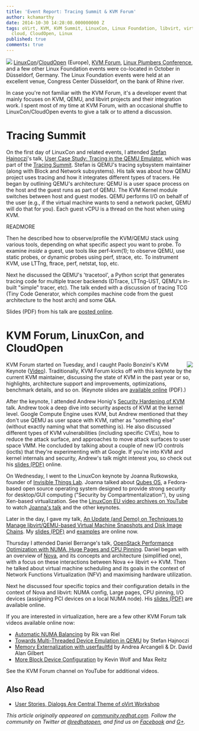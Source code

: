 ```yaml
---
title: 'Event Report: Tracing Summit & KVM Forum'
author: kchamarthy
date: 2014-10-30 14:28:08.000000000 Z
tags: oVirt, KVM, KVM Summit, LinuxCon, Linux Foundation, libvirt, virtualization,
  cloud, CloudOpen, Linux
published: true
comments: true
---
```


![](blog/logo_kvmforum_crop.png)
[LinuxCon](http://events.linuxfoundation.org/events/linuxcon-europe)/[CloudOpen](http://events.linuxfoundation.org/events/cloudopen-europe) (Europe), [KVM Forum](http://events.linuxfoundation.org/events/kvm-forum), [Linux Plumbers Conference](http://www.linuxplumbersconf.org/2014/), and a few other Linux Foundation events were co-located in October in Düsseldorf, Germany. The Linux Foundation events were held at an excellent venue, Congress Center Düsseldorf, on the bank of Rhine river. 

In case you're not familiar with the KVM Forum, it's a developer event that mainly focuses on KVM, QEMU, and libvirt projects and their integration work. I spent most of my time at KVM Forum, with an occasional shuffle to LinuxCon/CloudOpen events to give a talk or to attend a discussion.

Tracing Summit
==============
On the first day of LinuxCon and related events, I attended [Stefan Hajnoczi](http://blog.vmsplice.net/)'s talk,  [User Case Study: Tracing in the QEMU Emulator](http://sched.co/1typxjj), which was part of the [Tracing Summit](http://tracingsummit.org/wiki/TracingSummit2014). Stefan is QEMU's tracing sybsystem maintainer (along with Block and Network subsystems). His talk was about how QEMU project uses tracing and how it integrates different types of tracers. He began by outlining QEMU's architecture: QEMU is a user space process on the host and the guest runs as part of QEMU. The KVM Kernel module switches between host and guest modes. QEMU performs I/O on behalf of the user (e.g., if the virtual machine wants to send a network packet, QEMU will do that for you). Each guest vCPU is a thread on the host when using KVM.

READMORE

Then he described how to observe/profile the KVM/QEMU stack using various tools, depending on what specific aspect you want to probe. To examine _inside_ a guest, use tools like perf-kvm(1); to observe QEMU, use static probes, or dynamic probes using perf, strace, etc. To instrument KVM, use LTTng, ftrace, perf, netstat, top, etc.

Next he discussed the QEMU's 'tracetool', a Python script that generates tracing code for multiple tracer backends (DTrace, LTTng-UST, QEMU's in-built "simple" tracer, etc). The talk ended with a discussion of tracing TCG (Tiny Code Generator, which compiles machine code from the guest architecture to the host arch) and some Q&A.

Slides (PDF) from his talk are [posted online](http://vmsplice.net/~stefan/stefanha-tracing-summit-2014.pdf). 

KVM Forum, LinuxCon, and CloudOpen
============================
<img src="/images/blog/logo-kvmforum.png" align="right"> KVM Forum started on Tuesday, and I caught Paolo Bonzini's KVM Keynote ([Video](http://www.youtube.com/watch?v=7aA7FQAbHsE)). Traditionally, KVM Forum kicks off with this keynote by the current KVM maintainer, discussing the state of KVM in the past year or so, highlights, architecture support and improvements, optimizations, benchmark details, and so on. (Keynote slides are [available online](http://events.linuxfoundation.org/sites/events/files/slides/kvmforum14-kvm.pdf) (PDF).)

After the keynote, I attended Andrew Honig's [Security Hardening of KVM](http://sched.co/1zF98ZT) talk. Andrew took a deep dive into security aspects of KVM at the kernel level. Google Compute Engine uses KVM, but Andrew mentioned that they don't use QEMU as user space with KVM, rather as "something else" (without exactly naming what that something is). He also discussed different types of KVM vulnerabilities (including specific CVEs), how to reduce the attack surface, and approaches to move attack surfaces to user space VMM. He concluded by talking about a couple of new I/O controls (ioctls) that they're experimenting with at Google.
If you're into KVM and kernel internals and security, Andrew's talk might interest you, so check out his [slides (PDF)](http://events.linuxfoundation.org/sites/events/files/slides/KVM%20Hardening.pdf) online.

On Wednesday, I went to the LinuxCon keynote by Joanna Rutkowska, founder of [Invisible Things Lab](http://invisiblethingslab.com/itl/Welcome.html). Joanna talked about [Qubes OS](https://qubes-os.org/), a Fedora-based open source operating system designed to provide strong security for desktop/GUI computing ("Security by Compartmentalization"), by using Xen-based virtualization. See the [LinuxCon EU video archives on YouTube](http://www.youtube.com/user/TheLinuxFoundation/videos) to watch [Joanna's talk](http://youtu.be/CqONg8w5nkw?list=UUfX55Sx5hEFjoC3cNs6mCUQ) and the other keynotes. 

Later in the day, I gave my talk, [An Update (and Demo) on Techniques to Manage libvirt/QEMU-based Virtual Machine Snapshots and Disk Image Chains](http://sched.co/1rhLUul). My [slides (PDF)](http://events.linuxfoundation.org/sites/events/files/slides/Update-on-QEMU-and-libvirt-snapshots-disk-image-chains-CloudOpen-Eu-2014.pdf) and [examples](https://kashyapc.fedorapeople.org/virt/lcco-2014/examples/) are online now.

Thursday I attended Daniel Berrange's talk, [OpenStack Performance Optimization with NUMA, Huge Pages and CPU Pinning](http://youtu.be/rqMc9DqtMfs). Daniel began with an overview of [Nova](https://wiki.openstack.org/wiki/Nova), and its concepts and architecture (simplified one), with a focus on these interactions between Nova <-> libvirt <-> KVM. Then he talked about virtual machine scheduling and its goals in the context of Network Functions Virtualization (NFV) and maximising hardware utilization. 

Next he discussed four specific topics and their configuration details in the context of Nova and libvirt: NUMA config, Large pages, CPU pinning, I/O devices (assigining PCI devices on a local NUMA node). His [slides (PDF)](http://people.redhat.com/berrange/kvm-forum-2014/kvm-forum-2014-openstack-perf.pdf) are available online.

If you are interested in virtualization, here are a few other KVM Forum talk videos available online now:

* [Automatic NUMA Balancing](http://youtu.be/mjVw_oe1hEA) by Rik van Riel
* [Towards Multi-Threaded Device Emulation in QEMU](http://youtu.be/KVD9FVlbqmY) by Stefan Hajnoczi
* [Memory Externalization with userfaultfd](http://youtu.be/pC8cWWRVSPw) by Andrea Arcangeli & Dr. David Alan Gilbert
* [More Block Device Configuration](http://youtu.be/VYGSD0aK2mk) by Kevin Wolf and Max Reitz

See the KVM Forum channel on YouTube for additional videos.

## Also Read
* [User Stories, Dialogs Are Central Theme of oVirt Workshop](http://community.redhat.com/blog/2014/10/ovirt-workshop-2014/)

*This article originally appeared on [community.redhat.com](http://community.redhat.com/). Follow the community on Twitter at [@redhatopen](https://twitter.com/redhatopen), and find us on [Facebook](https://www.facebook.com/redhatopen) and [G+](https://plus.google.com/u/0/b/113258037797946990391/113258037797946990391/posts).*